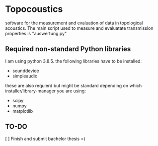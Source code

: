 # Topocoustics
software for the measurement and evaluation of data in topological acoustics.
The main script used to measure and evaluatate transmission properties is
"auswertung.py"

## Required non-standard Python libraries
I am using python 3.8.5. the following libraries have to be installed:
- sounddevice
- simpleaudio

these are also requierd but might be standard depending on 
which installer/library-manager you are using:
- scipy
- numpy
- matplotlib

## TO-DO
[ ] Finish and submit bachelor thesis =)
